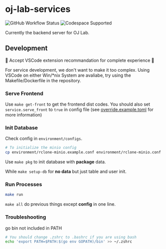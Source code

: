 # oj-lab-services

![GitHub Workflow Status](https://img.shields.io/github/actions/workflow/status/OJ-lab/oj-lab-platform/build-and-test.yaml?logo=github&label=Tests)
![Codespace Supported](https://img.shields.io/badge/Codespace_Supported-000000?style=flat&logo=github)

Currently the backend server for OJ Lab.

## Development

🌟 Accept VSCode extension recommandation for complete experience 🌟

For service development, we don't want to make it too complex.
Using VSCode on either Win/*nix System are avaliabe, try using the Makefile/Dockerfile in the repository.

### Serve Frontend

Use `make get-front` to get the frontend dist codes.
You should also set `service.serve_front` to `true` in config file
(see [override.example.toml](environment/configs/override.example.toml) for more information)

### Init Database

Check config in `environment/configs`.

```bash
# To initialize the minio config
cp environment/rclone-minio.example.conf environment/rclone-minio.conf
```

Use `make pkg` to init database with **package** data.

While `make setup-db` for **no data** but just table and user init.

### Run Processes

```bash
make run
```

`make all` do previous things except **config** in one line.

### Troubleshooting

go bin not included in PATH

```bash
# You should change .zshrc to .bashrc if you are using bash
echo 'export PATH=$PATH:$(go env GOPATH)/bin' >> ~/.zshrc
```
